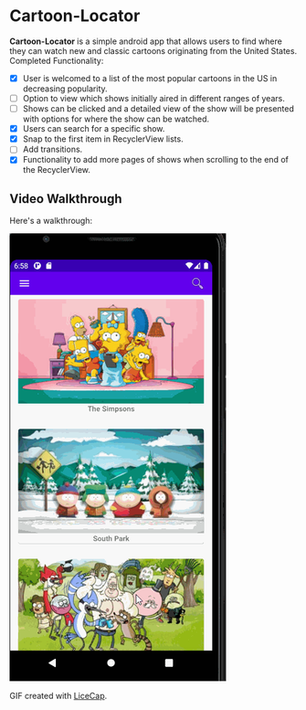 # **Cartoon-Locator**

**Cartoon-Locator** is a simple android app that allows users to find where they can watch new and classic cartoons originating from the United States.
Completed Functionality:

- [x] User is welcomed to a list of the most popular cartoons in the US in decreasing popularity.
- [ ] Option to view which shows initially aired in different ranges of years.
- [ ] Shows can be clicked and a detailed view of the show will be presented with options for where the show can be watched.
- [x] Users can search for a specific show.
- [x] Snap to the first item in RecyclerView lists.
- [ ] Add transitions.
- [x] Functionality to add more pages of shows when scrolling to the end of the RecyclerView.

## Video Walkthrough

Here's a walkthrough:

<img src='walkthrough.gif' title='Video Walkthrough' width='' alt='Video Walkthrough' />

GIF created with [LiceCap](http://www.cockos.com/licecap/).
